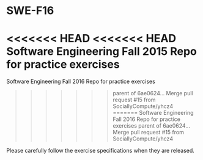 # SWE-F16
<<<<<<< HEAD
<<<<<<< HEAD
Software Engineering Fall 2015 Repo for practice exercises
=======
Software Engineering Fall 2016 Repo for practice exercises
>>>>>>> parent of 6ae0624... Merge pull request #15 from SociallyCompute/yhcz4
=======
Software Engineering Fall 2016 Repo for practice exercises
>>>>>>> parent of 6ae0624... Merge pull request #15 from SociallyCompute/yhcz4

Please carefully follow the exercise specifications when they are released.
